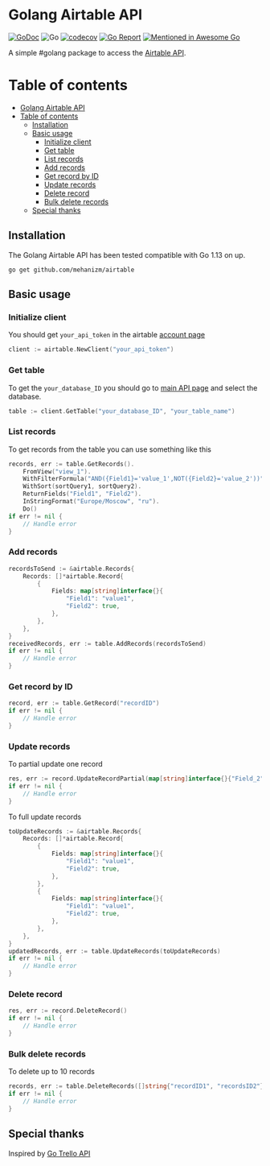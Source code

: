 Golang Airtable API
================

[![GoDoc](https://godoc.org/github.com/mehanizm/airtable?status.svg)](https://pkg.go.dev/github.com/mehanizm/airtable)
![Go](https://github.com/mehanizm/airtable/workflows/Go/badge.svg)
[![codecov](https://codecov.io/gh/mehanizm/airtable/branch/master/graph/badge.svg)](https://codecov.io/gh/mehanizm/airtable)
[![Go Report](https://goreportcard.com/badge/github.com/mehanizm/airtable)](https://goreportcard.com/badge/github.com/mehanizm/airtable)
[![Mentioned in Awesome Go](https://awesome.re/mentioned-badge-flat.svg)](https://github.com/avelino/awesome-go)

A simple #golang package to access the [Airtable API](https://airtable.com/api).

Table of contents
===
- [Golang Airtable API](#golang-airtable-api)
- [Table of contents](#table-of-contents)
  - [Installation](#installation)
  - [Basic usage](#basic-usage)
    - [Initialize client](#initialize-client)
    - [Get table](#get-table)
    - [List records](#list-records)
    - [Add records](#add-records)
    - [Get record by ID](#get-record-by-id)
    - [Update records](#update-records)
    - [Delete record](#delete-record)
    - [Bulk delete records](#bulk-delete-records)
  - [Special thanks](#special-thanks)
  

## Installation

The Golang Airtable API has been tested compatible with Go 1.13 on up.

```
go get github.com/mehanizm/airtable
```

## Basic usage

### Initialize client

You should get `your_api_token` in the airtable [account page](https://airtable.com/account)
```Go
client := airtable.NewClient("your_api_token")
```

### Get table

To get the `your_database_ID` you should go to [main API page](https://airtable.com/api) and select the database.

```Go
table := client.GetTable("your_database_ID", "your_table_name")
```

### List records

To get records from the table you can use something like this

```Go
records, err := table.GetRecords().
	FromView("view_1").
	WithFilterFormula("AND({Field1}='value_1',NOT({Field2}='value_2'))").
	WithSort(sortQuery1, sortQuery2).
	ReturnFields("Field1", "Field2").
	InStringFormat("Europe/Moscow", "ru").
	Do()
if err != nil {
	// Handle error
}
```

### Add records

```Go
recordsToSend := &airtable.Records{
    Records: []*airtable.Record{
        {
            Fields: map[string]interface{}{
                "Field1": "value1",
                "Field2": true,
            },
        },
    },
}
receivedRecords, err := table.AddRecords(recordsToSend)
if err != nil {
	// Handle error
}
```

### Get record by ID

```Go
record, err := table.GetRecord("recordID")
if err != nil {
	// Handle error
}
```

### Update records

To partial update one record

```Go
res, err := record.UpdateRecordPartial(map[string]interface{}{"Field_2": false})
if err != nil {
	// Handle error
}
```

To full update records

```Go
toUpdateRecords := &airtable.Records{
    Records: []*airtable.Record{
        {
            Fields: map[string]interface{}{
                "Field1": "value1",
                "Field2": true,
            },
        },
        {
            Fields: map[string]interface{}{
                "Field1": "value1",
                "Field2": true,
            },
        },
    },
}
updatedRecords, err := table.UpdateRecords(toUpdateRecords)
if err != nil {
	// Handle error
}
```

### Delete record

```Go
res, err := record.DeleteRecord()
if err != nil {
	// Handle error
}
```

### Bulk delete records

To delete up to 10 records

```Go
records, err := table.DeleteRecords([]string{"recordID1", "recordsID2"})
if err != nil {
	// Handle error
}
```

## Special thanks

Inspired by [Go Trello API](github.com/adlio/trello)